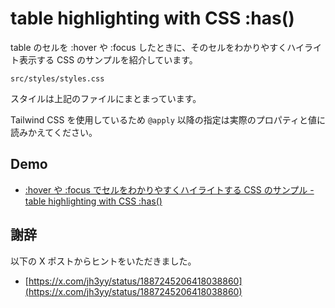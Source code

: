 # table highlighting with CSS :has()

table のセルを :hover や :focus したときに、そのセルをわかりやすくハイライト表示する CSS のサンプルを紹介しています。

```
src/styles/styles.css
```

スタイルは上記のファイルにまとまっています。

Tailwind CSS を使用しているため `@apply` 以降の指定は実際のプロパティと値に読みかえてください。

## Demo

- [:hover や :focus でセルをわかりやすくハイライトする CSS のサンプル - table highlighting with CSS :has()](https://burnworks.github.io/table-hover-highlighting-css/)

## 謝辞

以下の X ポストからヒントをいただきました。

- [https://x.com/jh3yy/status/1887245206418038860](https://x.com/jh3yy/status/1887245206418038860)
